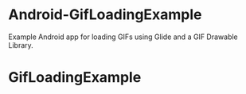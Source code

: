 # Android-GifLoadingExample
Example Android app for loading GIFs using Glide and a GIF Drawable Library.
# GifLoadingExample
